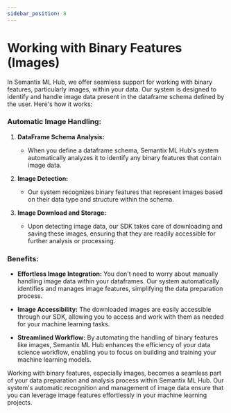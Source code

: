 ```yaml
---
sidebar_position: 8
---
```

# Working with Binary Features (Images)

In Semantix ML Hub, we offer seamless support for working with binary features, particularly images, within your data. Our system is designed to identify and handle image data present in the dataframe schema defined by the user. Here's how it works:

### Automatic Image Handling:

1. **DataFrame Schema Analysis:**
   - When you define a dataframe schema, Semantix ML Hub's system automatically analyzes it to identify any binary features that contain image data.

2. **Image Detection:**
   - Our system recognizes binary features that represent images based on their data type and structure within the schema.

3. **Image Download and Storage:**
   - Upon detecting image data, our SDK takes care of downloading and saving these images, ensuring that they are readily accessible for further analysis or processing.

### Benefits:

- **Effortless Image Integration:** You don't need to worry about manually handling image data within your dataframes. Our system automatically identifies and manages image features, simplifying the data preparation process.

- **Image Accessibility:** The downloaded images are easily accessible through our SDK, allowing you to access and work with them as needed for your machine learning tasks.

- **Streamlined Workflow:** By automating the handling of binary features like images, Semantix ML Hub enhances the efficiency of your data science workflow, enabling you to focus on building and training your machine learning models.

Working with binary features, especially images, becomes a seamless part of your data preparation and analysis process within Semantix ML Hub. Our system's automatic recognition and management of image data ensure that you can leverage image features effortlessly in your machine learning projects.